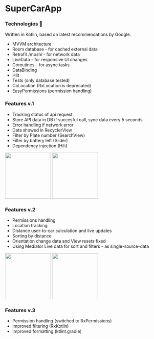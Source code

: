 # SuperCarApp

### Technologies :rocket:
Written in Kotlin, based on latest recommendations by Google.
* MVVM architecture
* Room database - for cached external data
* Retrofit /moshi - for network data 
* LiveData - for responsive UI changes
* Coroutines  - for async tasks
* DataBinding
* Hilt
* Tests (only database tested)
* CoLocation (RxLocation is deprecated)
* EasyPermissions (permission handling)

### Features v.1
* Tracking status of api request
* Store API data in DB if succesful call, sync data every 5 seconds
* Error handling if network error
* Data showed in RecyclerView
* Filter by Plate number (SearchView)
* Filter by battery left (Slider)
* Dependency injection (Hilt)

<img width="150" src="https://user-images.githubusercontent.com/52376789/95460879-2cf95880-097e-11eb-814f-151bcd178286.png"> <img width="150" src="https://user-images.githubusercontent.com/52376789/95460834-1eab3c80-097e-11eb-8d49-59404b6b32ad.png">

### Features v.2
* Permissions handling
* Location tracking
* Distance user-to-car calculation and live updates
* Sorting by distance
* Orientation change data and View resets fixed
* Using Mediator Live data for sort and filters - as single-source-data

<img width="150" src="https://user-images.githubusercontent.com/52376789/96118851-c8e21180-0ef4-11eb-8f1a-2629bbeac72d.png"> <img width="150" src="https://user-images.githubusercontent.com/52376789/96118853-ca133e80-0ef4-11eb-95ab-0aa16c780d0f.png">

### Features v.3
* Permission handling (switched to RxPermissions)
* Improved filtering (RxKotlin)
* Improved formatting (ktlint.gradle)
